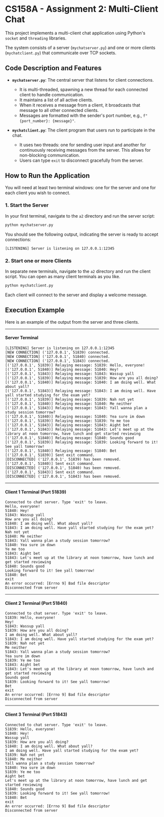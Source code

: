 # CS158A - Assignment 2: Multi-Client Chat

This project implements a multi-client chat application using Python's `socket` and `threading` libraries.

The system consists of a server (`mychatserver.py`) and one or more clients (`mychatclient.py`) that communicate over TCP sockets. 

## Code Description and Features

* **`mychatserver.py`**: The central server that listens for client connections.
    * It is multi-threaded, spawning a new thread for each connected client to handle communication. 
    * It maintains a list of all active clients. 
    * When it receives a message from a client, it broadcasts that message to all other connected clients. 
    * Messages are formatted with the sender's port number, e.g., `f"{port_number}: {message}"`. 

* **`mychatclient.py`**: The client program that users run to participate in the chat.
    * It uses two threads: one for sending user input and another for continuously receiving messages from the server. This allows for non-blocking communication. 
    * Users can type `exit` to disconnect gracefully from the server. 

## How to Run the Application

You will need at least two terminal windows: one for the server and one for each client you wish to connect.

### 1. Start the Server

In your first terminal, navigate to the `a2` directory and run the server script:

```bash
python mychatserver.py
```

You should see the following output, indicating the server is ready to accept connections:

```
[LISTENING] Server is listening on 127.0.0.1:12345
```

### 2. Start one or more Clients

In separate new terminals, navigate to the `a2` directory and run the client script. You can open as many client terminals as you like.

```bash
python mychatclient.py
```

Each client will connect to the server and display a welcome message. 

## Execution Example 

Here is an example of the output from the server and three clients.

---

#### **Server Terminal**

```
[LISTENING] Server is listening on 127.0.0.1:12345
[NEW CONNECTION] ('127.0.0.1', 51839) connected.
[NEW CONNECTION] ('127.0.0.1', 51840) connected.
[NEW CONNECTION] ('127.0.0.1', 51843) connected.
[('127.0.0.1', 51839)] Relaying message: 51839: Hello, everyone!
[('127.0.0.1', 51840)] Relaying message: 51840: Hey!
[('127.0.0.1', 51843)] Relaying message: 51843: Wassup yall
[('127.0.0.1', 51839)] Relaying message: 51839: How are you all doing?
[('127.0.0.1', 51840)] Relaying message: 51840: I am doing well. What about yall?
[('127.0.0.1', 51843)] Relaying message: 51843: I am doing well. Have yall started studying for the exam yet?
[('127.0.0.1', 51839)] Relaying message: 51839: Nah not yet
[('127.0.0.1', 51840)] Relaying message: 51840: Me neither
[('127.0.0.1', 51843)] Relaying message: 51843: Yall wanna plan a study session tomorrow?
[('127.0.0.1', 51840)] Relaying message: 51840: Yea sure im down
[('127.0.0.1', 51839)] Relaying message: 51839: Ye me too
[('127.0.0.1', 51843)] Relaying message: 51843: Aight bet
[('127.0.0.1', 51843)] Relaying message: 51843: Let's meet up at the library at noon tomorrow, have lunch and get started reviewing
[('127.0.0.1', 51840)] Relaying message: 51840: Sounds good
[('127.0.0.1', 51839)] Relaying message: 51839: Looking forward to it! See yall tomorrow!
[('127.0.0.1', 51840)] Relaying message: 51840: Bet
[('127.0.0.1', 51839)] Sent exit command.
[DISCONNECTED] ('127.0.0.1', 51839) has been removed.
[('127.0.0.1', 51840)] Sent exit command.
[DISCONNECTED] ('127.0.0.1', 51840) has been removed.
[('127.0.0.1', 51843)] Sent exit command.
[DISCONNECTED] ('127.0.0.1', 51843) has been removed.
```

---

#### **Client 1 Terminal (Port 51839)**

```
Connected to chat server. Type 'exit' to leave.
Hello, everyone!
51840: Hey!
51843: Wassup yall
How are you all doing?
51840: I am doing well. What about yall?
51843: I am doing well. Have yall started studying for the exam yet?
Nah not yet
51840: Me neither
51843: Yall wanna plan a study session tomorrow?
51840: Yea sure im down
Ye me too
51843: Aight bet
51843: Let's meet up at the library at noon tomorrow, have lunch and get started reviewing
51840: Sounds good
Looking forward to it! See yall tomorrow!
51840: Bet
exit
An error occurred: [Errno 9] Bad file descriptor
Disconnected from server
```

---

#### **Client 2 Terminal (Port 51840)**

```
Connected to chat server. Type 'exit' to leave.
51839: Hello, everyone!
Hey!                  
51843: Wassup yall
51839: How are you all doing?
I am doing well. What about yall?
51843: I am doing well. Have yall started studying for the exam yet?
51839: Nah not yet
Me neither
51843: Yall wanna plan a study session tomorrow?
Yea sure im down
51839: Ye me too
51843: Aight bet
51843: Let's meet up at the library at noon tomorrow, have lunch and get started reviewing
Sounds good
51839: Looking forward to it! See yall tomorrow!
Bet
exit
An error occurred: [Errno 9] Bad file descriptor
Disconnected from server
```

---

#### **Client 3 Terminal (Port 51843)**

```
Connected to chat server. Type 'exit' to leave.
51839: Hello, everyone!
51840: Hey!
Wassup yall
51839: How are you all doing?
51840: I am doing well. What about yall?
I am doing well. Have yall started studying for the exam yet?
51839: Nah not yet
51840: Me neither
Yall wanna plan a study session tomorrow?
51840: Yea sure im down
51839: Ye me too
Aight bet
Let's meet up at the library at noon tomorrow, have lunch and get started reviewing
51840: Sounds good
51839: Looking forward to it! See yall tomorrow!
51840: Bet
exit
An error occurred: [Errno 9] Bad file descriptor
Disconnected from server
```